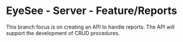 # EyeSee - Server - Feature/Reports
This branch focus is on creating an API to handle reports.
The API will support the development of CRUD procedures.
